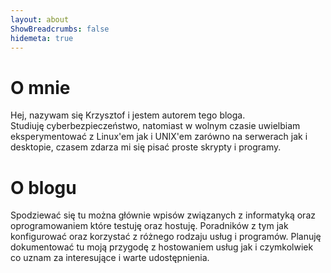 ```yaml
---
layout: about
ShowBreadcrumbs: false
hidemeta: true
---
```


# O mnie
Hej, nazywam się Krzysztof i jestem autorem tego bloga.\
Studiuję cyberbezpieczeństwo, natomiast w wolnym czasie uwielbiam eksperymentować z Linux'em jak i UNIX'em zarówno na serwerach jak i desktopie, czasem zdarza mi się pisać proste skrypty i programy.

# O blogu
Spodziewać się tu można głównie wpisów związanych z informatyką oraz oprogramowaniem które testuję oraz hostuję. Poradników z tym jak konfigurować oraz korzystać z różnego rodzaju usług i programów.
Planuję dokumentować tu moją przygodę z hostowaniem usług jak i czymkolwiek co uznam za interesujące i warte udostępnienia.